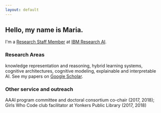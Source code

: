 ```yaml
---
layout: default
---
```


## Hello, my name is Maria.
I'm a [Research Staff Member](https://researcher.watson.ibm.com/researcher/view.php?person=ibm-Maria.Chang) at [IBM Research AI](https://www.research.ibm.com/ai/).  

### Research Areas
knowledge representation and reasoning, hybrid learning systems, cognitive architectures, cognitive modeling, explainable and interpretable AI.  See my papers on [Google Scholar](https://scholar.google.com/citations?user=1xQr1U8AAAAJ&hl=en&oi=ao).

### Other service and outreach
AAAI program committee and doctoral consortium co-chair (2017, 2018); Girls Who Code club facilitator at Yonkers Public Library (2017, 2018)
